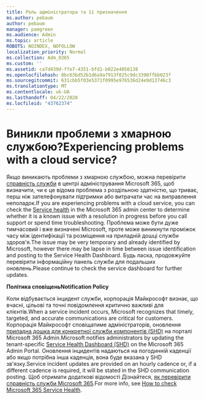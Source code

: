 ```yaml
---
title: Роль адміністратора та її призначення
ms.author: pebaum
author: pebaum
manager: pamgreen
ms.audience: Admin
ms.topic: article
ROBOTS: NOINDEX, NOFOLLOW
localization_priority: Normal
ms.collection: Adm_O365
ms.custom: ''
ms.assetid: ca7d439d-ffe7-4351-bfd1-b022e4056138
ms.openlocfilehash: 8bc63bd52b1d6a9a7913f025c9dc3390ffbb023f
ms.sourcegitcommit: 631cbb5f03e5371f0995e976536d24e9d13746c3
ms.translationtype: MT
ms.contentlocale: uk-UA
ms.lasthandoff: 04/22/2020
ms.locfileid: "43762374"
---
```

# <a name="experiencing-problems-with-a-cloud-service"></a><span data-ttu-id="b9440-102">Виникли проблеми з хмарною службою?</span><span class="sxs-lookup"><span data-stu-id="b9440-102">Experiencing problems with a cloud service?</span></span>

<span data-ttu-id="b9440-103">Якщо виникають проблеми з хмарною службою, можна перевірити [справність служби](https://admin.microsoft.com/AdminPortal/Home#/servicehealth) в центрі адміністрування Microsoft 365, щоб визначити, чи є це відома проблема з роздільною здатністю, що триває, перш ніж зателефонувати підтримки або витрачати час на виправлення неполадок.</span><span class="sxs-lookup"><span data-stu-id="b9440-103">If you are experiencing problems with a cloud service, you can check the [Service health](https://admin.microsoft.com/AdminPortal/Home#/servicehealth) in the Microsoft 365 admin center to determine whether it is a known issue with a resolution in progress before you call support or spend time troubleshooting.</span></span> <span data-ttu-id="b9440-104">Проблема може бути дуже тимчасовий і вже визначені Microsoft, проте може виникнути проміжок часу між ідентифікації та розміщення на приладній дошці служби здоров'я.</span><span class="sxs-lookup"><span data-stu-id="b9440-104">The issue may be very temporary and already identified by Microsoft, however there may be lapse in time between issue identification and posting to the Service Health Dashboard.</span></span> <span data-ttu-id="b9440-105">Будь ласка, продовжуйте перевіряти інформаційну панель служби для подальших оновлень.</span><span class="sxs-lookup"><span data-stu-id="b9440-105">Please continue to check the service dashboard for further updates.</span></span>

<span data-ttu-id="b9440-106">**Політика сповіщень**</span><span class="sxs-lookup"><span data-stu-id="b9440-106">**Notification Policy**</span></span>

<span data-ttu-id="b9440-107">Коли відбувається інцидент служби, корпорація Майкрософт визнає, що вчасні, цільові та точні повідомлення критично важливі для клієнтів.</span><span class="sxs-lookup"><span data-stu-id="b9440-107">When a service incident occurs, Microsoft recognizes that timely, targeted, and accurate communications are critical for customers.</span></span> <span data-ttu-id="b9440-108">Корпорація Майкрософт сповіщатиме адміністраторів, оновлення [приладна дошка для конкретної служби компонентів (SHD)](https://admin.microsoft.com/AdminPortal/Home#/servicehealth) на порталі Microsoft 365 Admin.</span><span class="sxs-lookup"><span data-stu-id="b9440-108">Microsoft notifies administrators by updating the tenant-specific [Service Health Dashboard (SHD)](https://admin.microsoft.com/AdminPortal/Home#/servicehealth) on the Microsoft 365 Admin Portal.</span></span> <span data-ttu-id="b9440-109">Оновлення інцидентів надаються на погодинній каденції або якщо потрібна інша каденція, вона буде вказана у SHD зв'язку.</span><span class="sxs-lookup"><span data-stu-id="b9440-109">Service incident updates are provided on an hourly cadence or, if a different cadence is required, it will be stated in the SHD communication posting.</span></span> <span data-ttu-id="b9440-110">Щоб отримати додаткові відомості Дізнайтеся, [як перевірити справність служби Microsoft 365](https://docs.microsoft.com/office365/enterprise/view-service-health).</span><span class="sxs-lookup"><span data-stu-id="b9440-110">For more info, see [How to check Microsoft 365 Service Health](https://docs.microsoft.com/office365/enterprise/view-service-health).</span></span>

